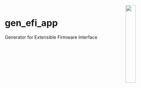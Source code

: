 <img align="right" src="https://raw.githubusercontent.com/vroncevic/gen_efi_app/dev/docs/gen_efi_app_logo.png" width="25%">

# gen_efi_app
Generator for Extensible Firmware Interface
